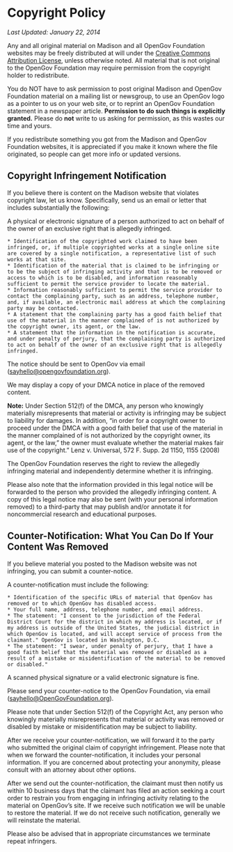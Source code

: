 # Copyright Policy

_Last Updated: January 22, 2014_

Any and all original material on Madison and all OpenGov Foundation websites may be freely distributed at will under the [Creative Commons Attribution License](http://www.google.com/url?q=http%3A%2F%2Fcreativecommons.org%2Flicenses%2Fby%2F3.0%2Fus%2F&sa=D&sntz=1&usg=AFQjCNGVpbB9Qi9daLWE6wfFrscDlYS3Ww), unless otherwise noted. All material that is not original to the OpenGov Foundation may require permission from the copyright holder to redistribute.

You do NOT have to ask permission to post original Madison and OpenGov Foundation material on a mailing list or newsgroup, to use an OpenGov logo as a pointer to us on your web site, or to reprint an OpenGov Foundation statement in a newspaper article. **Permission to do such things is explicitly granted.** Please do **not** write to us asking for permission, as this wastes our time and yours.

If you redistribute something you got from the Madison and OpenGov Foundation websites, it is appreciated if you make it known where the file originated, so people can get more info or updated versions.

## Copyright Infringement Notification

If you believe there is content on the Madison website that violates copyright law, let us know. Specifically, send us an email or letter that includes substantially the following:

A physical or electronic signature of a person authorized to act on behalf of the owner of an exclusive right that is allegedly infringed.

	* Identification of the copyrighted work claimed to have been infringed, or, if multiple copyrighted works at a single online site are covered by a single notification, a representative list of such works at that site.
	* Identification of the material that is claimed to be infringing or to be the subject of infringing activity and that is to be removed or access to which is to be disabled, and information reasonably sufficient to permit the service provider to locate the material.
	* Information reasonably sufficient to permit the service provider to contact the complaining party, such as an address, telephone number, and, if available, an electronic mail address at which the complaining party may be contacted.
	* A statement that the complaining party has a good faith belief that use of the material in the manner complained of is not authorized by the copyright owner, its agent, or the law.
	* A statement that the information in the notification is accurate, and under penalty of perjury, that the complaining party is authorized to act on behalf of the owner of an exclusive right that is allegedly infringed.

The notice should be sent to OpenGov via email (sayhello@opengovfoundation.org).

We may display a copy of your DMCA notice in place of the removed content.

**Note:** Under Section 512(f) of the DMCA, any person who knowingly materially misrepresents that material or activity is infringing may be subject to liability for damages. In addition, “in order for a copyright owner to proceed under the DMCA with a good faith belief that use of the material in the manner complained of is not authorized by the copyright owner, its agent, or the law,” the owner must evaluate whether the material makes fair use of the copyright.” Lenz v. Universal, 572 F. Supp. 2d 1150, 1155 (2008)

The OpenGov Foundation reserves the right to review the allegedly infringing material and independently determine whether it is infringing.

Please also note that the information provided in this legal notice will be forwarded to the person who provided the allegedly infringing content. A copy of this legal notice may also be sent (with your personal information removed) to a third-party that may publish and/or annotate it for noncommercial research and educational purposes.

## Counter-Notification: What You Can Do If Your Content Was Removed

If you believe material you posted to the Madison website was not infringing, you can submit a counter-notice.

A counter-notification must include the following:

	* Identification of the specific URLs of material that OpenGov has removed or to which OpenGov has disabled access.
	* Your full name, address, telephone number, and email address.
	* The statement: "I consent to the jurisdiction of the Federal District Court for the district in which my address is located, or if my address is outside of the United States, the judicial district in which OpenGov is located, and will accept service of process from the claimant." OpenGov is located in Washington, D.C.
	* The statement: "I swear, under penalty of perjury, that I have a good faith belief that the material was removed or disabled as a result of a mistake or misidentification of the material to be removed or disabled."

A scanned physical signature or a valid electronic signature is fine.

Please send your counter-notice to the OpenGov Foundation, via email (sayhello@OpenGovFoundation.org).

Please note that under Section 512(f) of the Copyright Act, any person who knowingly materially misrepresents that material or activity was removed or disabled by mistake or misidentification may be subject to liability.

After we receive your counter-notification, we will forward it to the party who submitted the original claim of copyright infringement. Please note that when we forward the counter-notification, it includes your personal information. If you are concerned about protecting your anonymity, please consult with an attorney about other options.

After we send out the counter-notification, the claimant must then notify us within 10 business days that the claimant has filed an action seeking a court order to restrain you from engaging in infringing activity relating to the material on OpenGov’s site. If we receive such notification we will be unable to restore the material. If we do not receive such notification, generally we will reinstate the material.

Please also be advised that in appropriate circumstances we terminate repeat infringers.
